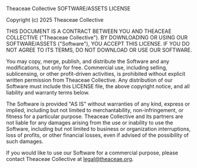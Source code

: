 Theaceae Collective SOFTWARE/ASSETS LICENSE

Copyright (c) 2025 Theaceae Collective

THIS DOCUMENT IS A CONTRACT BETWEEN YOU AND THEACEAE COLLECTIVE ("Theaceae Collective"). BY DOWNLOADING OR USING OUR SOFTWARE/ASSETS ("Software"), YOU ACCEPT THIS LICENSE. IF YOU DO NOT AGREE TO ITS TERMS, DO NOT DOWNLOAD OR USE OUR SOFTWARE.

You may copy, merge, publish, and distribute the Software and any modifications, but only for free. Commercial use, including selling, sublicensing, or other profit-driven activities, is prohibited without explicit written permission from Theaceae Collective. Any distribution of our Software must include this LICENSE file, the above copyright notice, and all liability and warranty terms below.

The Software is provided "AS IS" without warranties of any kind, express or implied, including but not limited to merchantability, non-infringement, or fitness for a particular purpose. Theaceae Collective and its partners are not liable for any damages arising from the use or inability to use the Software, including but not limited to business or organization interruptions, loss of profits, or other financial losses, even if advised of the possibility of such damages.

If you would like to use our Software for a commercial purpose, please contact Theaceae Collective at <legal@theaceae.org>.
